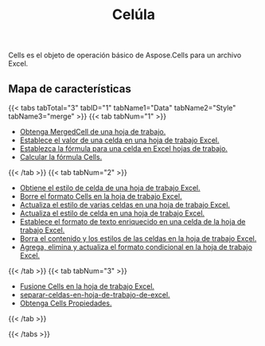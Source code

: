 ﻿---
title: Celúla
second_title: Aspose.Cells Cloud Documen
type: docs
url: /es/working-with-cells/
aliases: [/working-with-worksheets/]
keywords: REST API, spreadsheets, excel, cell
description: "Cells.Cloud API para Excel operar: las células operan"
weight: 100
kwords: Excel, Office Nube, REST API, Hoja de cálculo, PDF, CSV, Json, Markdwon, Cells
---
 Cells es el objeto de operación básico de Aspose.Cells para un archivo Excel.

## Mapa de características


{{< tabs tabTotal="3" tabID="1" tabName1="Data" tabName2="Style" tabName3="merge" >}}
{{< tab tabNum="1" >}}
<div class="row">
    <div class="col-md-6">
        <ul>
            <li><a href="/cells/es/get-mergedcell-from-a-worksheet//">Obtenga MergedCell de una hoja de trabajo.</a></li>
            <li><a href="/cells/es/set-value-of-a-cell-in-a-worksheet/">Establece el valor de una celda en una hoja de trabajo Excel.</a></li>
            <li><a href="/cells/es/set-formula-for-a-cell-in-excel-worksheets/">Establezca la fórmula para una celda en Excel hojas de trabajo.</a></li>
            <li><a href="/cells/es/calculate-cells-formula/">Calcular la fórmula Cells.</a></li>            
        </ul>
    </div>
</div>
{{< /tab >}}
{{< tab tabNum="2" >}}
<div class="row">
    <div class="col-md-6">
        <ul>
            <li><a href="/cells/es/get-cell-style-from-a-worksheet/">Obtiene el estilo de celda de una hoja de trabajo Excel.</a></li>
            <li><a href="/cells/es/clear-cells-formatting-in-excel-worksheet/">Borre el formato Cells en la hoja de trabajo Excel.</a></li>
            <li><a href="/cells/es/update-multiple-cells-style/">Actualiza el estilo de varias celdas en una hoja de trabajo Excel.</a></li>
            <li><a href="/cells/es/change-cell-style-in-excel-worksheet/">Actualiza el estilo de celda en una hoja de trabajo Excel.</a></li>
            <li><a href="/cells/es/apply-rich-text-formatting-to-a-cell/">Establece el formato de texto enriquecido en una celda de la hoja de trabajo Excel.</a></li>
            <li><a href="/cells/es/clear-contents-and-styles-of-cells-in-excel-worksheet/">Borra el contenido y los estilos de las celdas en la hoja de trabajo Excel.</a></li>
            <li><a href="/cells/es/working-with-conditional-formatting/">Agrega, elimina y actualiza el formato condicional en la hoja de trabajo Excel.</a></li>            
        </ul>
    </div>
</div>
{{< /tab >}}
{{< tab tabNum="3" >}}
<div class="row">
    <div class="col-md-6">
        <ul>
            <li><a href="/cells/es/merge-cells-in-excel-worksheet/">Fusione Cells en la hoja de trabajo Excel.</a></li>
            <li><a href="/cells/es/Unmerge Cells in Excel Worksheet/">separar-celdas-en-hoja-de-trabajo-de-excel.</a></li>
            <li><a href="/cells/es/get-cells-properties/">Obtenga Cells Propiedades.</a></li>
        </ul>
</div>
{{< /tab >}}

{{< /tabs >}}

